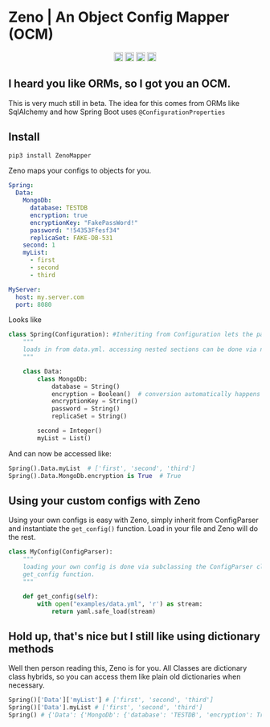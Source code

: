 # Zeno | An Object Config Mapper (OCM) 

<p align="center">
<a href="https://travis-ci.com/josephp27/Zeno"><img src="https://travis-ci.com/josephp27/Zeno.svg?branch=main" alt="Build" height="18"></a>
<a href="https://badge.fury.io/py/ZenoMapper"><img src="https://badge.fury.io/py/ZenoMapper.svg" alt="PyPI version" height="18"></a>
<a href="https://pepy.tech/project/zenomapper"><img src="https://pepy.tech/badge/zenomapper" alt="Downloads" height="18"></a>
<img src="https://img.shields.io/badge/License-Apache%202.0-blue.svg" alt="License" height="18"></a>
</p>


## I heard you like ORMs, so I got you an OCM.

This is very much still in beta. The idea for this comes from ORMs like SqlAlchemy and how Spring Boot uses `@ConfigurationProperties`
## Install
```bash
pip3 install ZenoMapper
```

Zeno maps your configs to objects for you.
```yaml
Spring:
  Data:
    MongoDb:
      database: TESTDB
      encryption: true
      encryptionKey: "FakePassWord!"
      password: "!54353Ffesf34"
      replicaSet: FAKE-DB-531
    second: 1
    myList:
      - first
      - second
      - third

MyServer:
  host: my.server.com
  port: 8080
```
Looks like
```python
class Spring(Configuration): #Inheriting from Configuration lets the parser know which class to modify
    """
    loads in from data.yml. accessing nested sections can be done via nested classes
    """

    class Data:
        class MongoDb:
            database = String()
            encryption = Boolean()  # conversion automatically happens when specifying the type
            encryptionKey = String()
            password = String()
            replicaSet = String()

        second = Integer()
        myList = List()
```
And can now be accessed like:
```python
Spring().Data.myList  # ['first', 'second', 'third']
Spring().Data.MongoDb.encryption is True  # True
```
## Using your custom configs with Zeno
Using your own configs is easy with Zeno, simply inherit from ConfigParser and instantiate the `get_config()` function. Load in your file and Zeno will do the rest.
```python
class MyConfig(ConfigParser):
    """
    loading your own config is done via subclassing the ConfigParser class and implementing the
    get_config function.
    """

    def get_config(self):
        with open("examples/data.yml", 'r') as stream:
            return yaml.safe_load(stream)
```            
## Hold up, that's nice but I still like using dictionary methods
Well then person reading this, Zeno is for you. All Classes are dictionary class hybrids, so you can access them like plain old dictionaries when necessary.
```python
Spring()['Data']['myList'] # ['first', 'second', 'third']
Spring()['Data'].myList # ['first', 'second', 'third']
Spring() # {'Data': {'MongoDb': {'database': 'TESTDB', 'encryption': True, 'encryptionKey': 'FakePassWord!', 'password': '!54353Ffesf34', 'replicaSet': 'FAKE-DB-531'}, 'second': 1, 'myList': ['first', 'second', 'third']}}
```
